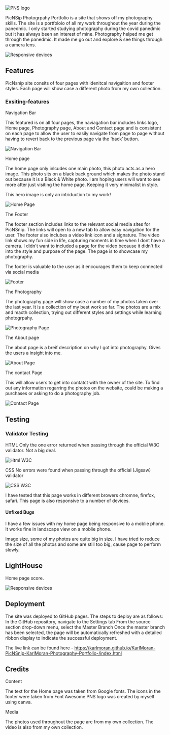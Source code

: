 ![PNS logo](https:/workspace/KarlMoran-PicNSnip-KarlMoran-Photography-Portfolio-/assets/css/images/logo-pns.png)


PicNSip Photogrpahy Portfolio is a site that shows off my photography skills. The site is a portfoloio of all my work throughout the year during the panedmic. I only started studying photography during the covid panedmic but it has always been an interest of mine. Photography helped me get through the panedmic. It made me go out and explore & see things through a camera lens. 

![Responsive devices](https:/workspace/KarlMoran-PicNSnip-KarlMoran-Photography-Portfolio-/assets/css/images/devices.png)


## Features 
PicNsnip site consits of four pages with idenitcal navigaition and footer styles. 
Each page will show case a different photo from my own collection.

### Exsiting-features
Navigation Bar

This featured is on all four pages, the naviagation bar includes links logo, Home page, Photography page, About and Contact page and is consistent on each page to allow the user to easily navigate from page to page without having to revert back to the previous page via the ‘back’ button.

![Navigation Bar](https:/workspace/KarlMoran-PicNSnip-KarlMoran-Photography-Portfolio-/assets/css/images/Navigation-bar.png)

Home page

The home page only inlcudes one main photo, this photo acts as a hero image. This photo sits on a black back ground which makes the photo stand out because it is a Black & White photo. I am hoping users will want to see more after just visiting the home page. Keeping it very minimalist in style. 

This hero image is only an intriduction to my work!

![Home Page](https:/workspace/KarlMoran-PicNSnip-KarlMoran-Photography-Portfolio-/assets/css/images/Home-page.png)

The Footer

The footer section includes links to the relevant social media sites for PicNSnip. The links will open to a new tab to allow easy navigation for the user.
The footer also inclubes a video link icon and a signature. The video link shows my fun side in life, capturing moments in time when I dont have a camera. I didn't want to included a page for the video because it didn't fix into the style and purpose of the page. The page is to showcase my photography.


The footer is valuable to the user as it encourages them to keep connected via social media

![Footer](https:/workspace/KarlMoran-PicNSnip-KarlMoran-Photography-Portfolio-/assets/css/images/Footer.png)

The Photography 

The photography page will show case a number of my photos taken over the last year. 
It is a collection of my best work so far.
The photos are a mix and macth collection, trying out different styles and settings while learning photogrpahy. 

![Photography Page](https:/workspace/KarlMoran-PicNSnip-KarlMoran-Photography-Portfolio-/assets/css/images/Photography-page.png)

The About page

The about page is a breif description on why I got into photography. 
Gives the users a insight into me.

![About Page](https:/workspace/KarlMoran-PicNSnip-KarlMoran-Photography-Portfolio-/assets/css/images/About-page.png)


The contact Page 

This will allow users to get into contatct with the owner of the site. 
To find out any information regarring the photos on the website, could be making a purchases or asking to do a photography job. 

![Contact Page](https:/workspace/KarlMoran-PicNSnip-KarlMoran-Photography-Portfolio-/assets/css/images/Contact-page.png)


## Testing 

### Validator Testing

HTML
Only the one error returned when passing through the official W3C validator. Not a big deal. 

![Html W3C](https:/workspace/KarlMoran-PicNSnip-KarlMoran-Photography-Portfolio-/assets/css/images/W3c-validator.png)


CSS
No errors were found when passing through the official (Jigsaw) validator

![CSS W3C](https:/workspace/KarlMoran-PicNSnip-KarlMoran-Photography-Portfolio-/assets/css/images/Jigsaw.png)


I have tested that this page works in different browers chromne, firefox, safari. 
This page is also responsive to a number of devices. 

#### Unfixed Bugs
I have a few issues with my home page being responsive to a moblie phone. It works fine in landscape view on a moblie phone.

Image size, some of my photos are quite big in size. I have tried to reduce the size of all the photos and some are still too big, cause page to perform slowly.  


## LightHouse 

Home page score. 

![Responsive devices](https:/workspace/KarlMoran-PicNSnip-KarlMoran-Photography-Portfolio-/assets/css/images/Home-score.png)


## Deployment

The site was deployed to GitHub pages. The steps to deploy are as follows:
In the GitHub repository, navigate to the Settings tab
From the source section drop-down menu, select the Master Branch
Once the master branch has been selected, the page will be automatically refreshed with a detailed ribbon display to indicate the successful deployment.

The live link can be found here - https://karlmoran.github.io/KarlMoran-PicNSnip-KarlMoran-Photography-Portfolio-/index.html

## Credits

Content 

The text for the Home page was taken from Google fonts.
The icons in the footer were taken from Font Awesome
PNS logo was created by myself using canva.

Media

The photos used throughout the page are from my own collection.
The video is also from my own collection. 
